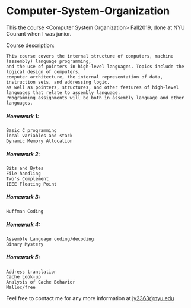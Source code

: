 # Computer-System-Organization

This the course &lt;Computer System Organization> Fall2019, done at NYU Courant when I was junior. 

Course description: 

    This course covers the internal structure of computers, machine (assembly) language programming, 
    and the use of pointers in high-level languages. Topics include the logical design of computers, 
    computer architecture, the internal representation of data, instruction sets, and addressing logic, 
    as well as pointers, structures, and other features of high-level languages that relate to assembly language.  
    Programming assignments will be both in assembly language and other languages.


##### Homework 1: 

    Basic C programming
    local variables and stack
    Dynamic Memory Allocation

##### Homework 2:
    
    Bits and Bytes
    File handling
    Two's Complement
    IEEE Floating Point
    
##### Homework 3:
    
    Huffman Coding
    
##### Homework 4:
    
    Assemble Language coding/decoding
    Binary Mystery

##### Homework 5:
    Address translation
    Cache Look-up
    Analysis of Cache Behavior
    Malloc/free
    
Feel free to contact me for any more information at jy2363@nyu.edu
